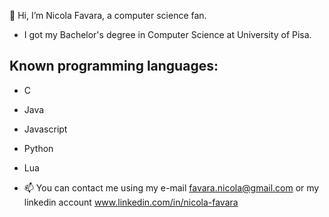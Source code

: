 👋 Hi, I’m Nicola Favara, a computer science fan.

- I got my Bachelor's degree in Computer Science at University of Pisa.

<!-- - 👀 I’m interested in ...
- 🌱 I’m currently learning ...
- 💞️ I’m looking to collaborate on ... -->

## Known programming languages:
- C 
- Java
- Javascript
- Python
- Lua


- 📫 You can contact me using my e-mail favara.nicola@gmail.com or my linkedin account www.linkedin.com/in/nicola-favara

<!---
nicolafavara/nicolafavara is a ✨ special ✨ repository because its `README.md` (this file) appears on your GitHub profile.
You can click the Preview link to take a look at your changes.
--->
